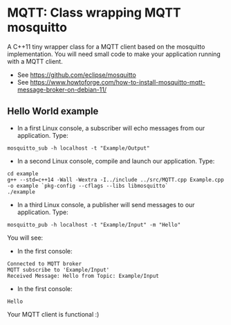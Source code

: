 # MQTT: Class wrapping MQTT mosquitto

A C++11 tiny wrapper class for a MQTT client based on the mosquitto implementation.
You will need small code to make your application running with a MQTT client.

- See https://github.com/eclipse/mosquitto
- See https://www.howtoforge.com/how-to-install-mosquitto-mqtt-message-broker-on-debian-11/

## Hello World example

- In a first Linux console, a subscriber will echo messages from our application. Type:
```
mosquitto_sub -h localhost -t "Example/Output"
```

- In a second Linux console, compile and launch our application. Type:

```
cd example
g++ --std=c++14 -Wall -Wextra -I../include ../src/MQTT.cpp Example.cpp -o example `pkg-config --cflags --libs libmosquitto`
./example
```

- In a third Linux console, a publisher will send messages to our application. Type:
```
mosquitto_pub -h localhost -t "Example/Input" -m "Hello"
```

You will see:
- In the first console:
```
Connected to MQTT broker
MQTT subscribe to 'Example/Input'
Received Message: Hello from Topic: Example/Input
```

- In the first console:
```
Hello
```

Your MQTT client is functional :)

